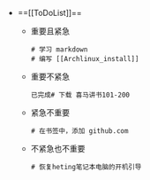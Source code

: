 - ==[[ToDoList]]==
	- 重要且紧急
	  
	  ```
	  # 学习 markdown
	  # 编写 [[Archlinux_install]]
	  ```
	- 重要不紧急
	  
	  ```
	  已完成# 下载 喜马讲书101-200
	  ```
	- 紧急不重要
	  
	  ```
	  # 在书签中，添加 github.com
	  ```
	- 不紧急也不重要
	  
	  ```
	  # 恢复heting笔记本电脑的开机引导
	  ```